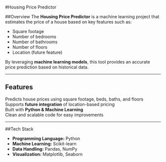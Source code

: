 #Housing Price Predictor

##Overview
The **Housing Price Predictor** is a machine learning project that estimates the price of a house based on key features such as:
- Square footage
- Number of bedrooms
- Number of bathrooms
- Number of floors
- Location (future feature)

By leveraging **machine learning models**, this tool provides an accurate price prediction based on historical data.

---
## Features
Predicts house prices using square footage, beds, baths, and floors  
Supports **future integration** of location-based pricing  
Built with **Python & Machine Learning**  
Clean and scalable code for easy improvements  

---
##Tech Stack
- **Programming Language:** Python  
- **Machine Learning:** Scikit-learn  
- **Data Handling:** Pandas, NumPy  
- **Visualization:** Matplotlib, Seaborn  
